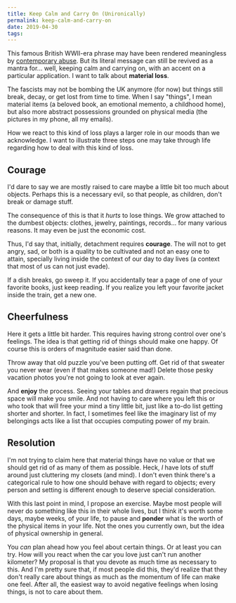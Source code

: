 ```yaml
---
title: Keep Calm and Carry On (Unironically)
permalink: keep-calm-and-carry-on
date: 2019-04-30
tags:
---
```




This famous British WWII-era phrase may have been rendered meaningless by [contemporary abuse](https://knowyourmeme.com/memes/keep-calm-and-carry-on). But its literal message can still be revived as a mantra for... well, keeping calm and carrying on, with an accent on a particular application. I want to talk about **material loss**.

The fascists may not be bombing the UK anymore (for now) but things still break, decay, or get lost from time to time. When I say "things", I mean material items (a beloved book, an emotional memento, a childhood home), but also more abstract possessions grounded on physical media (the pictures in my phone, all my emails).

How we react to this kind of loss plays a larger role in our moods than we acknowledge. I want to illustrate three steps one may take through life regarding how to deal with this kind of loss.


## Courage

I'd dare to say we are mostly raised to care maybe a little bit too much about objects. Perhaps this is a necessary evil, so that people, as children, don't break or damage stuff.

The consequence of this is that it *hurts* to lose things. We grow attached to the dumbest objects: clothes, jewelry, paintings, records... for many various reasons. It may even be just the economic cost.

Thus, I'd say that, initially, detachment requires **courage**. The will not to get angry, sad, or both is a quality to be cultivated and not an easy one to attain, specially living inside the context of our day to day lives (a context that most of us can not just evade).

If a dish breaks, go sweep it. If you accidentally tear a page of one of your favorite books, just keep reading. If you realize you left your favorite jacket inside the train, get a new one.


## Cheerfulness

Here it gets a little bit harder. This requires having strong control over one's feelings. The idea is that getting rid of things should make one happy. Of course this is orders of magnitude easier said than done.

Throw away that old puzzle you've been putting off. Get rid of that sweater you never wear (even if that makes someone mad!) Delete those pesky vacation photos you're not going to look at ever again.

And **enjoy** the process. Seeing your tables and drawers regain that precious space will make you smile. And not having to care where you left this or who took that will free your mind a tiny little bit, just like a to-do list getting shorter and shorter. In fact, I sometimes feel like the imaginary list of my belongings acts like a list that occupies computing power of my brain.


## Resolution

I'm not trying to claim here that material things have no value or that we should get rid of as many of them as possible. Heck, *I* have lots of stuff around just cluttering my closets (and mind). I don't even think there's a categorical rule to how one should behave with regard to objects; every person and setting is different enough to deserve special consideration.

With this last point in mind, I propose an exercise. Maybe most people will never do something like this in their whole lives, but I think it's worth some days, maybe weeks, of your life, to pause and **ponder** what is the worth of the physical items in your life. Not the ones you currently own, but the idea of physical ownership in general.

You *can* plan ahead how you feel about certain things. Or at least you can try. How will you react when the car you love just can't run another kilometer? My proposal is that you devote as much time as necessary to this. And I'm pretty sure that, if most people did this, they'd realize that they don't really care about things as much as the momentum of life can make one feel. After all, the easiest way to avoid negative feelings when losing things, is not to care about them.